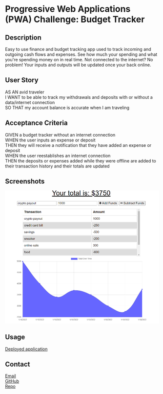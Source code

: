 # Progressive Web Applications (PWA) Challenge: Budget Tracker

## Description
Easy to use finance and budget tracking app used to track incoming and outgoing cash flows and expenses. See how much your spending and what you're spending money on in real time. Not connected to the internet? No problem! Your inputs and outputs will be updated once your back online.

## User Story
AS AN avid traveler<br />
I WANT to be able to track my withdrawals and deposits with or without a data/internet connection<br />
SO THAT my account balance is accurate when I am traveling <br />

## Acceptance Criteria
GIVEN a budget tracker without an internet connection<br />
WHEN the user inputs an expense or deposit<br />
THEN they will receive a notification that they have added an expense or deposit<br />
WHEN the user reestablishes an internet connection<br />
THEN the deposits or expenses added while they were offline are added to their transaction history and their totals are updated<br />

## Screenshots
![](./images/Screenshot.PNG)

## Usage
[Deployed application](https://pwa-budget-tracker-19-app.herokuapp.com/)

## Contact
[Email](mailto:viakeegan@gmail.com)<br />
[GitHub](https://github.com/viakeegan)<br />
[Repo](https://github.com/viakeegan/pwa-budget-tracker-19)<br />
